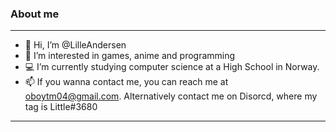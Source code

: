 ### About me

---

- 👋 Hi, I’m @LilleAndersen
- 👀 I’m interested in games, anime and programming
- 💻 I’m currently studying computer science at a High School in Norway.
- 📫 If you wanna contact me, you can reach me at oboytm04@gmail.com. Alternatively contact me on Disorcd, where my tag is Little#3680

---

<!---
LilleAndersen/LilleAndersen is a ✨ special ✨ repository because its `README.md` (this file) appears on your GitHub profile.
You can click the Preview link to take a look at your changes.
--->
